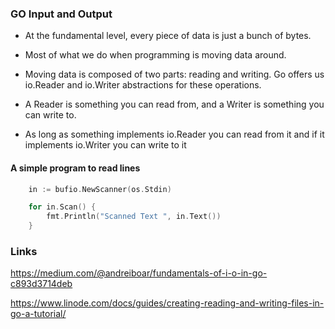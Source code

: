 ### GO Input and Output

- At the fundamental level, every piece of data is just a bunch of bytes.

- Most of what we do when programming is moving data around.

- Moving data is composed of two parts: reading and writing. Go offers us io.Reader and io.Writer abstractions for these operations.

- A Reader is something you can read from, and a Writer is something you can write to.

- As long as something implements io.Reader you can read from it and if it implements io.Writer you can write to it


#### A simple program to read lines

```Go
	in := bufio.NewScanner(os.Stdin)

	for in.Scan() {
		fmt.Println("Scanned Text ", in.Text())
	}
```

### Links

https://medium.com/@andreiboar/fundamentals-of-i-o-in-go-c893d3714deb

https://www.linode.com/docs/guides/creating-reading-and-writing-files-in-go-a-tutorial/
